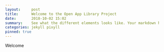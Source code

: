 ```yaml
---
layout:     post
title:      Welcome to the Open App Library Project
date:       2018-10-02 15:02
summary:    See what the different elements looks like. Your markdown has never looked better. I promise.
categories: jekyll pixyll
pinned: true
---
```


Welcome
